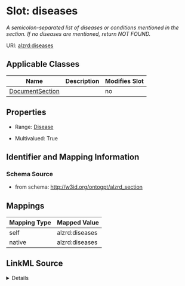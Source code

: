 

# Slot: diseases


_A semicolon-separated list of diseases or conditions mentioned in the section. If no diseases are mentioned, return NOT FOUND._



URI: [alzrd:diseases](http://w3id.org/ontogpt/alzrd_sectiondiseases)



<!-- no inheritance hierarchy -->





## Applicable Classes

| Name | Description | Modifies Slot |
| --- | --- | --- |
| [DocumentSection](DocumentSection.md) |  |  no  |







## Properties

* Range: [Disease](Disease.md)

* Multivalued: True





## Identifier and Mapping Information







### Schema Source


* from schema: http://w3id.org/ontogpt/alzrd_section




## Mappings

| Mapping Type | Mapped Value |
| ---  | ---  |
| self | alzrd:diseases |
| native | alzrd:diseases |




## LinkML Source

<details>
```yaml
name: diseases
description: A semicolon-separated list of diseases or conditions mentioned in the
  section. If no diseases are mentioned, return NOT FOUND.
from_schema: http://w3id.org/ontogpt/alzrd_section
rank: 1000
alias: diseases
owner: DocumentSection
domain_of:
- DocumentSection
range: Disease
multivalued: true

```
</details>